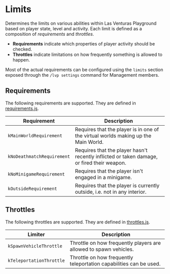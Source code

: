 # Limits
Determines the limits on various abilities within Las Venturas Playground based on player state,
level and activity. Each limit is defined as a composition of _requirements_ and _throttles_.

  * **Requirements** indicate which properties of player activity should be checked.
  * **Throttles** indicate limitations on how frequently something is allowed to happen.

Most of the actual requirements can be configured using the `limits` section exposed through the
`/lvp settings` command for Management members.

## Requirements
The following requirements are supported. They are defined in [requirements.js](requirements.js).

Requirement                | Description
---------------------------|-------------
`kMainWorldRequirement`    | Requires that the player is in one of the virtual worlds making up the Main World.
`kNoDeathmatchRequirement` | Requires that the player hasn't recently inflicted or taken damage, or fired their weapon.
`kNoMinigameRequirement`   | Requires that the player isn't engaged in a minigame.
`kOutsideRequirement`      | Requires that the player is currently outside, i.e. not in any interior.

## Throttles
The following throttles are supported. They are defined in [throttles.js](throttles.js).

Limiter                  | Description
-------------------------|-------------
`kSpawnVehicleThrottle`  | Throttle on how frequently players are allowed to spawn vehicles.
`kTeleportationThrottle` | Throttle on how frequently teleportation capabilities can be used.
